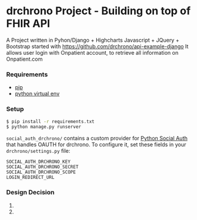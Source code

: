 # drchrono Project - Building on top of FHIR API
A Project written in Pyhon/Django + Highcharts Javascript + JQuery + Bootstrap
started with https://github.com/drchrono/api-example-django
It allows user login with Onpatient account, to retrieve all information on Onpatient.com

### Requirements
- [pip](https://pip.pypa.io/en/stable/)
- [python virtual env](https://packaging.python.org/installing/#creating-and-using-virtual-environments)

### Setup
``` bash
$ pip install -r requirements.txt
$ python manage.py runserver
```

`social_auth_drchrono/` contains a custom provider for [Python Social Auth](http://python-social-auth.readthedocs.io/en/latest/) that handles OAUTH for drchrono. To configure it, set these fields in your `drchrono/settings.py` file:

```
SOCIAL_AUTH_DRCHRONO_KEY
SOCIAL_AUTH_DRCHRONO_SECRET
SOCIAL_AUTH_DRCHRONO_SCOPE
LOGIN_REDIRECT_URL
```

### Design Decision
1.  
2. 
